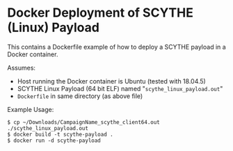 # Docker Deployment of SCYTHE (Linux) Payload

This contains a Dockerfile example of how to deploy a SCYTHE payload in a Docker container.

Assumes:

- Host running the Docker container is Ubuntu (tested with 18.04.5)
- SCYTHE Linux Payload (64 bit ELF) named "`scythe_linux_payload.out`"
- `Dockerfile` in same directory (as above file)

Example Usage:

```
$ cp ~/Downloads/CampaignName_scythe_client64.out ./scythe_linux_payload.out
$ docker build -t scythe-payload .
$ docker run -d scythe-payload
```
